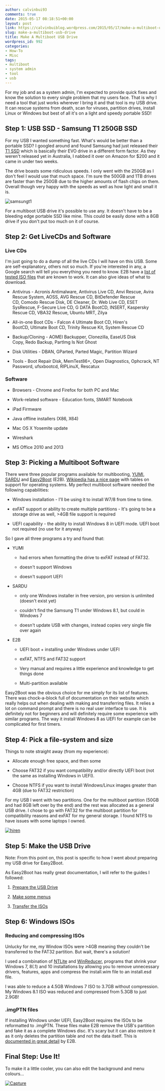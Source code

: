 ```yaml
---
author: calvinbui93
comments: true
date: 2015-05-17 08:18:51+00:00
layout: post
link: https://calvinbuiblog.wordpress.com/2015/05/17/make-a-multiboot-usb-drive/
slug: make-a-multiboot-usb-drive
title: Make A Multiboot USB Drive
wordpress_id: 992
categories:
- How-To
- Misc
tags:
- multiboot
- system admin
- tool
- usb
---
```


For my job and as a system admin, I'm expected to provide quick fixes and know the solution to every single problem that my users face. That is why I need a tool that just works wherever I bring it and that tool is my USB drive. It can rescue systems from death, scan for viruses, partition drives, install Linux or Windows but best of all it's on a light and speedy portable SSD!

<!-- more -->


## Step 1: USB SSD - Samsung T1 250GB SSD


For my USB I wanted something fast. What's would be better than a portable SSD? I googled around and found Samsung had just released their [T1 SSD](http://www.amazon.com/gp/product/B00RWXV8FE/ref=as_li_tl?ie=UTF8&camp=211189&creative=373489&creativeASIN=B00RWXV8FE&link_code=as3&tag=calbui-20&linkId=WEBJO6UAFPDJQW4N) which is basically their EVO drive in a different form factor. As they weren't released yet in Australia, I nabbed it over on Amazon for $200 and it came in under two weeks.

The drive boasts some ridiculous speeds. I only went with the 250GB as I don't feel I would use that much space. I'm sure the 500GB and 1TB drives are faster than the 250GB due to the higher amounts of flash chips on them. Overall though very happy with the speeds as well as how light and small it is.

![samsungt1](http://calvinbuiblog.files.wordpress.com/2015/05/samsungt1.png)

For a multiboot USB drive it's possible to use any. It doesn't have to be a bleeding edge portable SSD like mine. This could be easily done with a 8GB drive if you don't put too much on it of course.


## Step 2: Get LiveCDs and Software




### Live CDs


I'm just going to do a dump of all the live CDs I will have on this USB. Some are self-explanatory, others not so much. If you're interested in any, a Google search will tell you everything you need to know. E2B have a [list of tested ISO files](http://www.easy2boot.com/add-payload-files/list-of-tested-payload-files/) that are known to work. It can also give ideas of what to download.



	
  * Antivirus - Acronis Antimalware, Antivirus Live CD, Anvi Rescue, Avira Rescue System, AOSS, AVG Rescue CD, BitDefender Rescue CD, Comodo Rescue Disk, DE Cleaner, Dr. Web Live CD, ESET SysRescue, F-Secure Live CD, G DATA BootCD, INSERT, Kaspersky Rescue CD, VBA32 Rescue, Ubuntu MRT, Zilya

	
  * All-in-one Boot CDs - Falcon 4 Ultimate Boot CD, Hiren's BootCD, Ultimate Boot CD, Trinity Rescue Kit, System Rescue CD

	
  * Backup/Cloning - AOMEI Backupper, Clonezilla, EaseUS Disk Copy, Redo Backup, PartImg Is Not Ghost

	
  * Disk Utilities - DBAN, GParted, Parted Magic, Partition Wizard

	
  * Tools - Boot Repair Disk, MemTest86+, Open Diagnostics, Ophcrack, NT Password, ufsxbootcd, RIPLinuX, Rescatux




### Software





	
  * Browsers - Chrome and Firefox for both PC and Mac

	
  * Work-related software - Education fonts, SMART Notebook

	
  * iPad Firmware

	
  * Java offline installers (X86, X64)

	
  * Mac OS X Yosemite update

	
  * Wireshark

	
  * MS Office 2010 and 2013




## Step 3: Picking a Multiboot Software


There were three popular programs available for multibooting, [YUMI](http://www.pendrivelinux.com/yumi-multiboot-usb-creator/), [SARDU](http://www.sarducd.it/) and [Easy2Boot](http://www.easy2boot.com/) (E2B). [Wikipedia has a nice page](http://en.wikipedia.org/wiki/List_of_tools_to_create_Live_USB_systems) with tables on support for operating systems. My perfect multiboot software needed the following capabilities:



	
  * Windows installation - I'll be using it to install W7/8 from time to time.

	
  * exFAT support or ability to create multiple partitions - It's going to be a storage drive as well, >4GB file support is required

	
  * UEFI capability - the ability to install Windows 8 in UEFI mode. UEFI boot not required (no use for it anyway)


So I gave all three programs a try and found that:

	
  * YUMI

	
    * had errors when formatting the drive to exFAT instead of FAT32.

	
    * doesn't support Windows

	
    * doesn't support UEFI




	
  * SARDU

	
    * only one Windows installer in free version, pro version is unlimited (doesn't exist yet)

	
    * couldn't find the Samsung T1 under Windows 8.1, but could in Windows 7

	
    * doesn't update USB with changes, instead copies very single file over again




	
  * E2B

	
    * UEFI boot + installing under Windows under UEFI

	
    * exFAT, NTFS and FAT32 support

	
    * Very manual and requires a little experience and knowledge to get things done

	
    * Multi-partition available





Easy2Boot was the obvious choice for me simply for its list of features. There was chock-a-block full of documentation on their website which really helps out when dealing with making and transferring files. It relies a lot on command prompt and there is no real user interface to use. It is definitely not for beginners and will definitely require some experience with similar programs. The way it install Windows 8 as UEFI for example can be complicated for first timers.


## Step 4: Pick a file-system and size


Things to note straight away (from my experience):



	
  * Allocate enough free space, and then some

	
  * Choose FAT32 if you want compatibility and/or directly UEFI boot (not the same as installing Windows in UEFI).

	
  * Choose NTFS if you want to install Windows/Linux images greater than 4GB (due to FAT32 restriction)


For my USB I went with two partitions. One for the multiboot partition (50GB and had 8GB left over by the end) and the rest was allocated as a general USB drive. I chose to go with FAT32 for the multiboot partition for compatibility reasons and exFAT for my general storage. I found NTFS to have issues with some laptops I owned.

[![hiren](http://calvinbuiblog.files.wordpress.com/2015/05/hiren.png)](http://calvinbuiblog.files.wordpress.com/2015/05/hiren.png)


## Step 5: Make the USB Drive


Note: From this point on, this post is specific to how I went about preparing my USB drive for Easy2Boot.

As Easy2Boot has really great documentation, I will refer to the guides I followed:



	
  1. [Prepare the USB Drive](http://www.easy2boot.com/make-an-easy2boot-usb-drive/make-and-e2b-usb-drive-using-rmprepusb/)

	
  2. [Make some menus](http://www.easy2boot.com/configuring-e2b/add-a-new-menu-folder/)

	
  3. [Transfer the ISOs](http://www.easy2boot.com/add-payload-files/)




## Step 6: Windows ISOs




### Reducing and compressing ISOs


Unlucky for me, my Window ISOs were >4GB meaning they couldn't be transferred to the FAT32 partition. But wait, there's a solution!

I used a combination of [NTLite](https://www.ntlite.com/) and [WinReducer](http://www.winreducer.net/), programs that shrink your Windows 7, 8(.1) and 10 installations by allowing you to remove unnecessary drivers, features, apps and compress the install.wim file to an install.esd file.

I was able to reduce a 4.5GB Windows 7 ISO to 3.7GB without compression. My Windows 8.1 ISO was reduced and compressed from 5.3GB to just 2.9GB!


### .imgPTN files


If installing Windows under UEFI, Easy2Boot requires the ISOs to be reformatted to .imgPTN. These files make E2B remove the USB's partition and fake it as a complete Windows disc. It's scary but it can also restore it as it only deletes the partition table and not the data itself. This is [documented in great detail](http://www.easy2boot.com/add-payload-files/makepartimage/) by E2B.


## Final Step: Use It!


To make it a little cooler, you can also edit the background and menu colours...

[![Capture](https://calvin.me/mymedia/uploads/2015/05/Capture-1024x795.png)](http://calvinbuiblog.files.wordpress.com/2015/05/capture.png)

